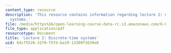 ```yaml
---
content_type: resource
description: 'This resource contains information regarding lecture 2: discrete-time
  systems.'
file: /media/https%3A/open-learning-course-data-rc.s3.amazonaws.com/6-003-signals-and-systems-fall-2011/64cf552631f0f5fdba1913309f3639e8_MIT6_003F11_lec02.pdf
file_type: application/pdf
resourcetype: Document
title: 'Lecture 2: Discrete-time systems'
uid: 64cf5526-31f0-f5fd-ba19-13309f3639e8
---
```

